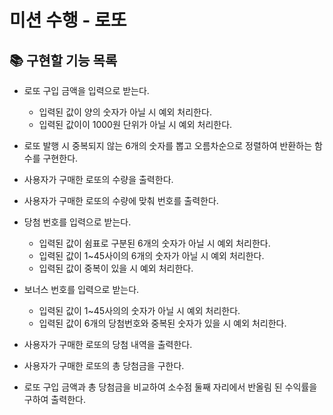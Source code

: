 # 미션 수행 - 로또

## :books: 구현할 기능 목록

- 로또 구입 금액을 입력으로 받는다.

  - 입력된 값이 양의 숫자가 아닐 시 예외 처리한다.
  - 입력된 값이이 1000원 단위가 아닐 시 예외 처리한다.

- 로또 발행 시 중복되지 않는 6개의 숫자를 뽑고 오름차순으로 정렬하여 반환하는 함수를 구현한다.

- 사용자가 구매한 로또의 수량을 출력한다.

- 사용자가 구매한 로또의 수량에 맞춰 번호를 출력한다.

- 당첨 번호를 입력으로 받는다.

  - 입력된 값이 쉼표로 구분된 6개의 숫자가 아닐 시 예외 처리한다.
  - 입력된 값이 1~45사이의 6개의 숫자가 아닐 시 예외 처리한다.
  - 입력된 값이 중복이 있을 시 예외 처리한다.

- 보너스 번호를 입력으로 받는다.

  - 입력된 값이 1~45사의의 숫자가 아닐 시 예외 처리한다.
  - 입력된 값이 6개의 당첨번호와 중복된 숫자가 있을 시 예외 처리한다.

- 사용자가 구매한 로또의 당첨 내역을 출력한다.

- 사용자가 구매한 로또의 총 당첨금을 구한다.

- 로또 구입 금액과 총 당첨금을 비교하여 소수점 둘째 자리에서 반올림 된 수익률을 구하여 출력한다.
